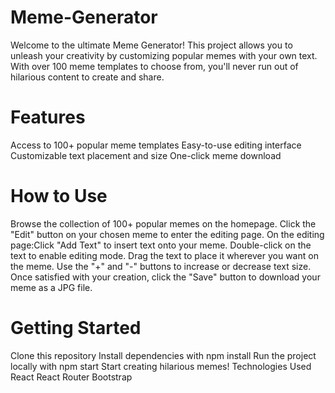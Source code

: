# Meme-Generator

Welcome to the ultimate Meme Generator! This project allows you to unleash your creativity by customizing popular memes with your own text. With over 100 meme templates to choose from, you'll never run out of hilarious content to create and share.

# Features
Access to 100+ popular meme templates
Easy-to-use editing interface
Customizable text placement and size
One-click meme download

#  How to Use
Browse the collection of 100+ popular memes on the homepage. 
Click the "Edit" button on your chosen meme to enter the editing page.
On the editing page:Click "Add Text" to insert text onto your meme.
Double-click on the text to enable editing mode.
Drag the text to place it wherever you want on the meme.
Use the "+" and "-" buttons to increase or decrease text size.
Once satisfied with your creation, click the "Save" button to download your meme as a JPG file.

# Getting Started
Clone this repository
Install dependencies with npm install
Run the project locally with npm start
Start creating hilarious memes!
Technologies Used
React
React Router
Bootstrap
